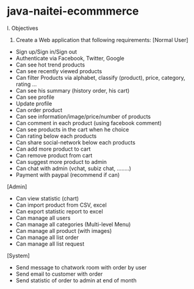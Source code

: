 # java-naitei-ecommmerce

I. Objectives
1. Create a Web application that following requirements:
[Normal User]
- Sign up/Sign in/Sign out
- Authenticate via Facebook, Twitter, Google
- Can see hot trend products
- Can see recently viewed products
- Can filter Products via alphabet, classify (product), price, category, rating …
- Can see his summary (history order, his cart)
- Can see profile
- Update profile
- Can order product
- Can see information/image/price/number of products
- Can comment in each product (using facebook comment)
- Can see products in the cart when he choice
- Can rating below each products
- Can share social-network below each products
- Can add more product to cart
- Can remove product from cart
- Can suggest more product to admin
- Can chat with admin (vchat, subiz chat, ........)
- Payment with paypal (recommend if can)

[Admin]
- Can view statistic (chart)
- Can import product from CSV, excel
- Can export statistic report to excel
- Can manage all users
- Can manage all categories (Multi-level Menu)
- Can manage all product (with images)
- Can manage all list order
- Can manage all list request

[System]
- Send message to chatwork room with order by user
- Send email to customer with order
- Send statistic of order to admin at end of month
